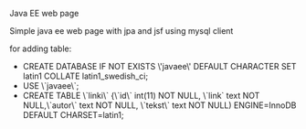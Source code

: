 Java EE web page
 
Simple java ee web page with jpa and jsf
using mysql client

for adding table:
 
<ul><li>CREATE DATABASE IF NOT EXISTS \'javaee\' DEFAULT CHARACTER SET latin1 COLLATE latin1_swedish_ci;</li>

<li>USE \`javaee\`; </li>

<li>CREATE TABLE \`linki\` {\`id\` int(11) NOT NULL, \`link` text NOT NULL,\`autor\` text NOT NULL, \`tekst\` text NOT NULL) ENGINE=InnoDB DEFAULT CHARSET=latin1;</li></ul>
